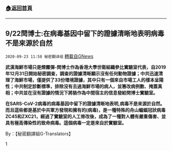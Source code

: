 ###  [:house:返回首頁](https://github.com/ourhimalayas/txt)
---

## 9/22閆博士:在病毒基因中留下的證據清晰地表明病毒不是來源於自然
`2020-09-23 11:58 秘密翻译组` [轉載自GNews](https://gnews.org/zh-hant/380298/)

**武漢海鮮市場只是煙霧彈-閆博士作為香港大學世衛組織參比實驗室代表，自2019年12月31日開始秘密調查，調查的證據清晰顯示沒有任何動物證據；中共迅速清理了海鮮市場，僅提供了33份環境證據，其中只有一個來自市場工人的樣本呈陽性；中共制定診斷標準，排除沒有去過海鮮市場的病人，並篡改病例數、掩蓋真相；中共並在沒有證據的情況下將貉作為中間宿主的信息發給閆博士實驗室。**



**在SARS-CoV-2病毒的病毒基因中留下的證據清晰地表明,病毒不是來源於自然。而且這些都是基於中共軍方發現和擁有的(病毒)，是一種特殊的舟山蝙蝠冠狀病毒ZC45和ZXC21，經過了實驗室的人工修改後，成為了一種對人體有嚴重傷害、並具有極高傳染性的致命病毒。這個病毒一定是來自於實驗室。**



By：【秘密翻譯組G-Translators】

1
